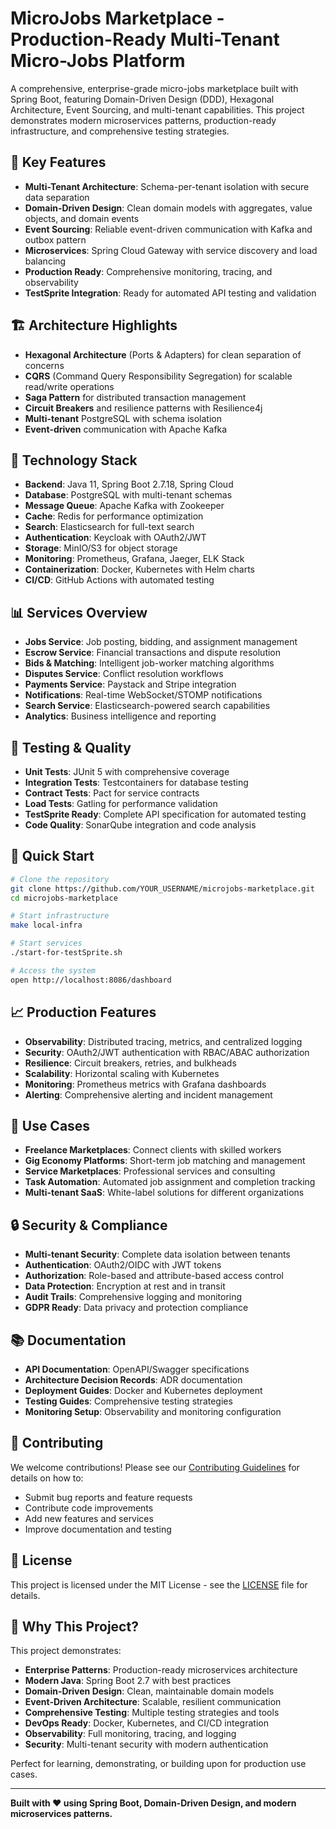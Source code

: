 # MicroJobs Marketplace - Production-Ready Multi-Tenant Micro-Jobs Platform

A comprehensive, enterprise-grade micro-jobs marketplace built with Spring Boot, featuring Domain-Driven Design (DDD), Hexagonal Architecture, Event Sourcing, and multi-tenant capabilities. This project demonstrates modern microservices patterns, production-ready infrastructure, and comprehensive testing strategies.

## 🎯 Key Features

- **Multi-Tenant Architecture**: Schema-per-tenant isolation with secure data separation
- **Domain-Driven Design**: Clean domain models with aggregates, value objects, and domain events
- **Event Sourcing**: Reliable event-driven communication with Kafka and outbox pattern
- **Microservices**: Spring Cloud Gateway with service discovery and load balancing
- **Production Ready**: Comprehensive monitoring, tracing, and observability
- **TestSprite Integration**: Ready for automated API testing and validation

## 🏗️ Architecture Highlights

- **Hexagonal Architecture** (Ports & Adapters) for clean separation of concerns
- **CQRS** (Command Query Responsibility Segregation) for scalable read/write operations
- **Saga Pattern** for distributed transaction management
- **Circuit Breakers** and resilience patterns with Resilience4j
- **Multi-tenant** PostgreSQL with schema isolation
- **Event-driven** communication with Apache Kafka

## 🚀 Technology Stack

- **Backend**: Java 11, Spring Boot 2.7.18, Spring Cloud
- **Database**: PostgreSQL with multi-tenant schemas
- **Message Queue**: Apache Kafka with Zookeeper
- **Cache**: Redis for performance optimization
- **Search**: Elasticsearch for full-text search
- **Authentication**: Keycloak with OAuth2/JWT
- **Storage**: MinIO/S3 for object storage
- **Monitoring**: Prometheus, Grafana, Jaeger, ELK Stack
- **Containerization**: Docker, Kubernetes with Helm charts
- **CI/CD**: GitHub Actions with automated testing

## 📊 Services Overview

- **Jobs Service**: Job posting, bidding, and assignment management
- **Escrow Service**: Financial transactions and dispute resolution
- **Bids & Matching**: Intelligent job-worker matching algorithms
- **Disputes Service**: Conflict resolution workflows
- **Payments Service**: Paystack and Stripe integration
- **Notifications**: Real-time WebSocket/STOMP notifications
- **Search Service**: Elasticsearch-powered search capabilities
- **Analytics**: Business intelligence and reporting

## 🧪 Testing & Quality

- **Unit Tests**: JUnit 5 with comprehensive coverage
- **Integration Tests**: Testcontainers for database testing
- **Contract Tests**: Pact for service contracts
- **Load Tests**: Gatling for performance validation
- **TestSprite Ready**: Complete API specification for automated testing
- **Code Quality**: SonarQube integration and code analysis

## 🚀 Quick Start

```bash
# Clone the repository
git clone https://github.com/YOUR_USERNAME/microjobs-marketplace.git
cd microjobs-marketplace

# Start infrastructure
make local-infra

# Start services
./start-for-testSprite.sh

# Access the system
open http://localhost:8086/dashboard
```

## 📈 Production Features

- **Observability**: Distributed tracing, metrics, and centralized logging
- **Security**: OAuth2/JWT authentication with RBAC/ABAC authorization
- **Resilience**: Circuit breakers, retries, and bulkheads
- **Scalability**: Horizontal scaling with Kubernetes
- **Monitoring**: Prometheus metrics with Grafana dashboards
- **Alerting**: Comprehensive alerting and incident management

## 🎯 Use Cases

- **Freelance Marketplaces**: Connect clients with skilled workers
- **Gig Economy Platforms**: Short-term job matching and management
- **Service Marketplaces**: Professional services and consulting
- **Task Automation**: Automated job assignment and completion tracking
- **Multi-tenant SaaS**: White-label solutions for different organizations

## 🔒 Security & Compliance

- **Multi-tenant Security**: Complete data isolation between tenants
- **Authentication**: OAuth2/OIDC with JWT tokens
- **Authorization**: Role-based and attribute-based access control
- **Data Protection**: Encryption at rest and in transit
- **Audit Trails**: Comprehensive logging and monitoring
- **GDPR Ready**: Data privacy and protection compliance

## 📚 Documentation

- **API Documentation**: OpenAPI/Swagger specifications
- **Architecture Decision Records**: ADR documentation
- **Deployment Guides**: Docker and Kubernetes deployment
- **Testing Guides**: Comprehensive testing strategies
- **Monitoring Setup**: Observability and monitoring configuration

## 🤝 Contributing

We welcome contributions! Please see our [Contributing Guidelines](CONTRIBUTING.md) for details on how to:

- Submit bug reports and feature requests
- Contribute code improvements
- Add new features and services
- Improve documentation and testing

## 📄 License

This project is licensed under the MIT License - see the [LICENSE](LICENSE) file for details.

## 🌟 Why This Project?

This project demonstrates:

- **Enterprise Patterns**: Production-ready microservices architecture
- **Modern Java**: Spring Boot 2.7 with best practices
- **Domain-Driven Design**: Clean, maintainable domain models
- **Event-Driven Architecture**: Scalable, resilient communication
- **Comprehensive Testing**: Multiple testing strategies and tools
- **DevOps Ready**: Docker, Kubernetes, and CI/CD integration
- **Observability**: Full monitoring, tracing, and logging
- **Security**: Multi-tenant security with modern authentication

Perfect for learning, demonstrating, or building upon for production use cases.

---

**Built with ❤️ using Spring Boot, Domain-Driven Design, and modern microservices patterns.**
